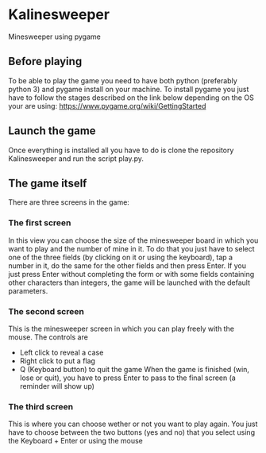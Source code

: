 # Kalinesweeper
Minesweeper using pygame

## Before playing
To be able to play the game you need to have both python (preferably python 3) and pygame install on your machine.
To install pygame you just have to follow the stages described on the link below depending on the OS your are using:
https://www.pygame.org/wiki/GettingStarted

## Launch the game
Once everything is installed all you have to do is clone the repository Kalinesweeper and run the script play.py.

## The game itself
There are three screens in the game:

### The first screen
In this view you can choose the size of the minesweeper board in which you want to play and the number of mine in it. To do that you just have to select one of the three fields (by clicking on it or using the keyboard), tap a number in it, do the same for the other fields and then press Enter. If you just press Enter without completing the form or with some fields containing other characters than integers, the game will be launched with the default parameters.

### The second screen
This is the minesweeper screen in which you can play freely with the mouse. The controls are
* Left click to reveal a case
* Right click to put a flag
* Q (Keyboard button) to quit the game
When the game is finished (win, lose or quit), you have to press Enter to pass to the final screen (a reminder will show up)

### The third screen
This is where you can choose wether or not you want to play again. You just have to choose between the two buttons (yes and no) that you select using the Keyboard + Enter or using the mouse
